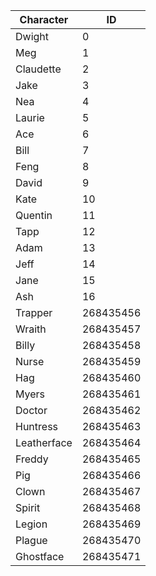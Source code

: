 |  Character  | ID |
| ----------- | -- |
| Dwight      |  0 |
| Meg         |  1 |
| Claudette   |  2 |
| Jake        |  3 |
| Nea         |  4 |
| Laurie      |  5 |
| Ace         |  6 |
| Bill        |  7 |
| Feng        |  8 |
| David       |  9 |
| Kate        | 10 |
| Quentin     | 11 |
| Tapp        | 12 |
| Adam        | 13 |
| Jeff        | 14 |
| Jane        | 15 |
| Ash         | 16 |
| Trapper     | 268435456 |
| Wraith      | 268435457 |
| Billy       | 268435458 |
| Nurse       | 268435459 |
| Hag         | 268435460 |
| Myers       | 268435461 |
| Doctor      | 268435462 |
| Huntress    | 268435463 |
| Leatherface | 268435464 |
| Freddy      | 268435465 |
| Pig         | 268435466 |
| Clown       | 268435467 |
| Spirit      | 268435468 |
| Legion      | 268435469 |
| Plague      | 268435470 |
| Ghostface   | 268435471 |
